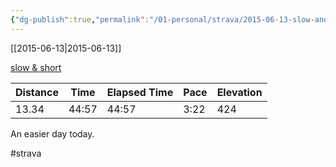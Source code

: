 ```yaml
---
{"dg-publish":true,"permalink":"/01-personal/strava/2015-06-13-slow-and-short/"}
---
```



[[2015-06-13\|2015-06-13]]

[slow & short](https://www.strava.com/activities/325621120)

| Distance | Time  | Elapsed Time | Pace | Elevation |
| -------- | ----- | ------------ | ---- | --------- |
| 13.34    | 44:57 | 44:57        | 3:22 | 424       |


An easier day today.

#strava
